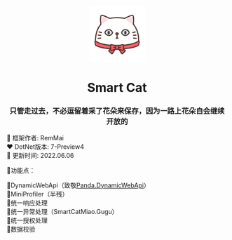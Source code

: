 <p align="center"><img src="./logo.png" /></p>
<h1 align="center">Smart Cat</h1>
<h3 align="center">只管走过去，不必逗留着采了花朵来保存，因为一路上花朵自会继续开放的</h3>  


🍉 框架作者: RemMai  
❤️ DotNet版本: 7-Preview4  
🐳 更新时间: 2022.06.06  

💟功能点：  

🍐DynamicWebApi（致敬[Panda.DynamicWebApi](https://github.com/pda-team/Panda.DynamicWebApi)）  
🍋MiniProfiler（半残）  
🥝统一响应处理  
🍓统一异常处理（SmartCatMiao.Gugu）  
🍇统一授权处理  
🍍数据校验  
